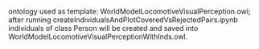 ontology used as template: WorldModelLocomotiveVisualPerception.owl; 
after running createIndividualsAndPlotCoveredVsRejectedPairs.ipynb individuals of class Person will be created 
and saved into WorldModelLocomotiveVisualPerceptionWithInds.owl.
